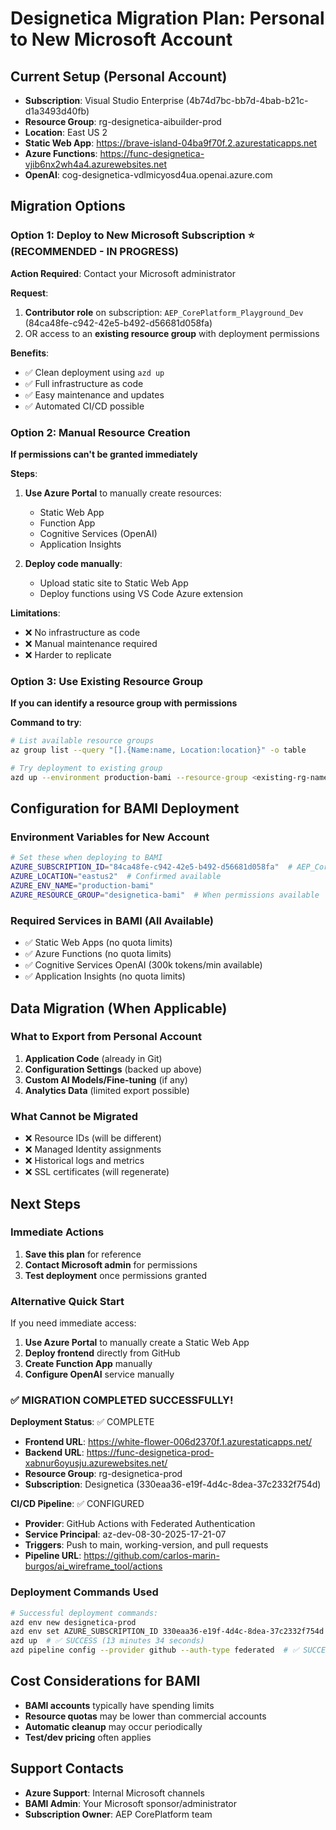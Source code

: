# Designetica Migration Plan: Personal to New Microsoft Account

## Current Setup (Personal Account)

- **Subscription**: Visual Studio Enterprise (4b74d7bc-bb7d-4bab-b21c-d1a3493d40fb)
- **Resource Group**: rg-designetica-aibuilder-prod
- **Location**: East US 2
- **Static Web App**: https://brave-island-04ba9f70f.2.azurestaticapps.net
- **Azure Functions**: https://func-designetica-vjib6nx2wh4a4.azurewebsites.net
- **OpenAI**: cog-designetica-vdlmicyosd4ua.openai.azure.com

## Migration Options

### Option 1: Deploy to New Microsoft Subscription ⭐ (RECOMMENDED - IN PROGRESS)

**Action Required**: Contact your Microsoft administrator

**Request**:

1. **Contributor role** on subscription: `AEP_CorePlatform_Playground_Dev` (84ca48fe-c942-42e5-b492-d56681d058fa)
2. OR access to an **existing resource group** with deployment permissions

**Benefits**:

- ✅ Clean deployment using `azd up`
- ✅ Full infrastructure as code
- ✅ Easy maintenance and updates
- ✅ Automated CI/CD possible

### Option 2: Manual Resource Creation

**If permissions can't be granted immediately**

**Steps**:

1. **Use Azure Portal** to manually create resources:

   - Static Web App
   - Function App
   - Cognitive Services (OpenAI)
   - Application Insights

2. **Deploy code manually**:
   - Upload static site to Static Web App
   - Deploy functions using VS Code Azure extension

**Limitations**:

- ❌ No infrastructure as code
- ❌ Manual maintenance required
- ❌ Harder to replicate

### Option 3: Use Existing Resource Group

**If you can identify a resource group with permissions**

**Command to try**:

```bash
# List available resource groups
az group list --query "[].{Name:name, Location:location}" -o table

# Try deployment to existing group
azd up --environment production-bami --resource-group <existing-rg-name>
```

## Configuration for BAMI Deployment

### Environment Variables for New Account

```bash
# Set these when deploying to BAMI
AZURE_SUBSCRIPTION_ID="84ca48fe-c942-42e5-b492-d56681d058fa"  # AEP_CorePlatform_Playground_Dev
AZURE_LOCATION="eastus2"  # Confirmed available
AZURE_ENV_NAME="production-bami"
AZURE_RESOURCE_GROUP="designetica-bami"  # When permissions available
```

### Required Services in BAMI (All Available)

- ✅ Static Web Apps (no quota limits)
- ✅ Azure Functions (no quota limits)
- ✅ Cognitive Services OpenAI (300k tokens/min available)
- ✅ Application Insights (no quota limits)

## Data Migration (When Applicable)

### What to Export from Personal Account

1. **Application Code** (already in Git)
2. **Configuration Settings** (backed up above)
3. **Custom AI Models/Fine-tuning** (if any)
4. **Analytics Data** (limited export possible)

### What Cannot be Migrated

- ❌ Resource IDs (will be different)
- ❌ Managed Identity assignments
- ❌ Historical logs and metrics
- ❌ SSL certificates (will regenerate)

## Next Steps

### Immediate Actions

1. **Save this plan** for reference
2. **Contact Microsoft admin** for permissions
3. **Test deployment** once permissions granted

### Alternative Quick Start

If you need immediate access:

1. **Use Azure Portal** to manually create a Static Web App
2. **Deploy frontend** directly from GitHub
3. **Create Function App** manually
4. **Configure OpenAI** service manually

### ✅ **MIGRATION COMPLETED SUCCESSFULLY!**

**Deployment Status**: ✅ COMPLETE

- **Frontend URL**: https://white-flower-006d2370f.1.azurestaticapps.net/
- **Backend URL**: https://func-designetica-prod-xabnur6oyusju.azurewebsites.net/
- **Resource Group**: rg-designetica-prod
- **Subscription**: Designetica (330eaa36-e19f-4d4c-8dea-37c2332f754d)

**CI/CD Pipeline**: ✅ CONFIGURED

- **Provider**: GitHub Actions with Federated Authentication
- **Service Principal**: az-dev-08-30-2025-17-21-07
- **Triggers**: Push to main, working-version, and pull requests
- **Pipeline URL**: https://github.com/carlos-marin-burgos/ai_wireframe_tool/actions

### Deployment Commands Used

```bash
# Successful deployment commands:
azd env new designetica-prod
azd env set AZURE_SUBSCRIPTION_ID 330eaa36-e19f-4d4c-8dea-37c2332f754d
azd up  # ✅ SUCCESS (13 minutes 34 seconds)
azd pipeline config --provider github --auth-type federated  # ✅ SUCCESS
```

## Cost Considerations for BAMI

- **BAMI accounts** typically have spending limits
- **Resource quotas** may be lower than commercial accounts
- **Automatic cleanup** may occur periodically
- **Test/dev pricing** often applies

## Support Contacts

- **Azure Support**: Internal Microsoft channels
- **BAMI Admin**: Your Microsoft sponsor/administrator
- **Subscription Owner**: AEP CorePlatform team

